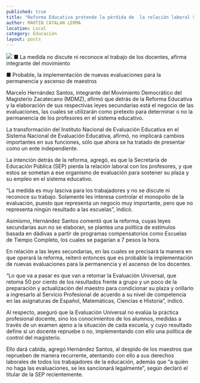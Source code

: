 ```yaml
---
published: true
title: "Reforma Educativa pretende la pérdida de  la relación laboral SEP- profesores: MDMZ"
author: MARTIN CATALAN LERMA
location: Local
category: Educación
layout: posts
---
```


![](http://i.imgur.com/n2lOhFKm.jpg)
■ La medida no discute ni reconoce el trabajo de los docentes, afirma integrante del movimiento

■ Probable, la implementación de nuevas evaluaciones para la permanencia y ascenso de maestros

Marcelo Hernández Santos, integrante del Movimiento Democrático del Magisterio Zacatecano (MDMZ), afirmó que detrás de la Reforma Educativa y la elaboración de sus respectivas leyes secundarias está el negocio de las evaluaciones, las cuales se utilizarán como pretexto para determinar o no la permanencia de los profesores en el sistema educativo.

La transformación del Instituto Nacional de Evaluación Educativa en el Sistema Nacional de Evaluación Educativa, afirmó, no implicará cambios importantes en sus funciones, sólo que ahora se ha tratado de presentar como un ente independiente.

La intención detrás de la reforma, agregó, es que la Secretaría de Educación Pública (SEP) pierda la relación laboral con los profesores, y que estos se sometan a ese organismo de evaluación para sostener su plaza y su empleo en el sistema educativo.

“La medida es muy lasciva para los trabajadores y no se discute ni reconoce su trabajo. Solamente les interesa controlar el monopolio de la evaluación, puesto que representa un negocio muy importante, pero que no representa ningún resultado a las escuelas”, indicó.

Asimismo, Hernández Santos comentó que la reforma, cuyas leyes secundarias aun no se elaboran, se plantea una política de estímulos basada en dádivas a partir de programas compensatorios como Escuelas de Tiempo Completo, los cuales se pagarían a 7 pesos la hora.

En relación a las leyes secundarias, en las cuales se precisará la manera en que operará la reforma, reiteró entonces que es probable la implementación de nuevas evaluaciones para la permanencia y el ascenso de los docentes.

“Lo que va a pasar es que van a retomar la Evaluación Universal, que retoma 50 por ciento de los resultados frente a grupo y un poco de la preparación y actualización del maestro para condicionar su plaza y orillarlo a ingresarlo al Servicio Profesional de acuerdo a su nivel de competencia en las asignaturas de Español, Matemáticas, Ciencias e Historia”, indicó.

Al respecto, aseguró que la Evaluación Universal no evalúa la práctica profesional docente, sino los conocimientos de los alumnos, medidas a través de un examen ajeno a la situación de cada escuela, y cuyo resultado define si un docente repruebe o no, implementando con ello una política de control del magisterio.

Ello dará cabida, agregó Hernández Santos, al despido de los maestros que reprueben de manera recurrente, atentando con ello a sus derechos laborales de todos los trabajadores de la educación, además que “a quién no haga las evaluaciones, se les sancionará legalmente”, según declaró el titular de la SEP recientemente.
